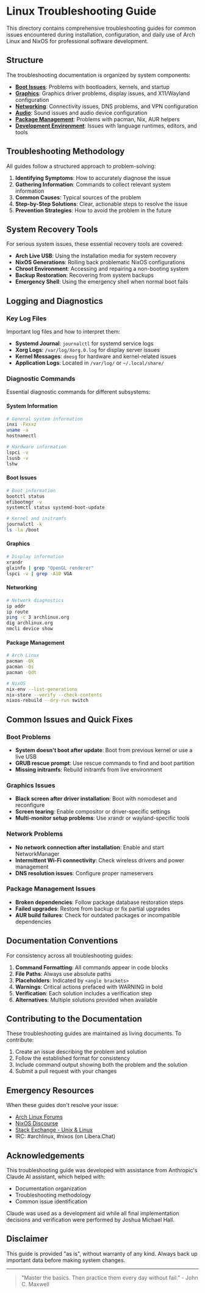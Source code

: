 # Linux Troubleshooting Guide

This directory contains comprehensive troubleshooting guides for common issues encountered during installation, configuration, and daily use of Arch Linux and NixOS for professional software development.

## Structure

The troubleshooting documentation is organized by system components:

- [**Boot Issues**](boot.md): Problems with bootloaders, kernels, and startup
- [**Graphics**](graphics.md): Graphics driver problems, display issues, and X11/Wayland configuration
- [**Networking**](networking.md): Connectivity issues, DNS problems, and VPN configuration
- [**Audio**](audio.md): Sound issues and audio device configuration
- [**Package Management**](package-management.md): Problems with pacman, Nix, AUR helpers
- [**Development Environment**](development.md): Issues with language runtimes, editors, and tools

## Troubleshooting Methodology

All guides follow a structured approach to problem-solving:

1. **Identifying Symptoms**: How to accurately diagnose the issue
2. **Gathering Information**: Commands to collect relevant system information
3. **Common Causes**: Typical sources of the problem
4. **Step-by-Step Solutions**: Clear, actionable steps to resolve the issue
5. **Prevention Strategies**: How to avoid the problem in the future

## System Recovery Tools

For serious system issues, these essential recovery tools are covered:

- **Arch Live USB**: Using the installation media for system recovery
- **NixOS Generations**: Rolling back problematic NixOS configurations
- **Chroot Environment**: Accessing and repairing a non-booting system
- **Backup Restoration**: Recovering from system backups
- **Emergency Shell**: Using the emergency shell when normal boot fails

## Logging and Diagnostics

### Key Log Files

Important log files and how to interpret them:

- **Systemd Journal**: `journalctl` for systemd service logs
- **Xorg Logs**: `/var/log/Xorg.0.log` for display server issues
- **Kernel Messages**: `dmesg` for hardware and kernel-related issues
- **Application Logs**: Located in `/var/log/` or `~/.local/share/`

### Diagnostic Commands

Essential diagnostic commands for different subsystems:

#### System Information
```bash
# General system information
inxi -Fxxxz
uname -a
hostnamectl

# Hardware information
lspci -v
lsusb -v
lshw
```

#### Boot Issues
```bash
# Boot information
bootctl status
efibootmgr -v
systemctl status systemd-boot-update

# Kernel and initramfs
journalctl -k
ls -la /boot
```

#### Graphics
```bash
# Display information
xrandr
glxinfo | grep "OpenGL renderer"
lspci -v | grep -A10 VGA
```

#### Networking
```bash
# Network diagnostics
ip addr
ip route
ping -c 3 archlinux.org
dig archlinux.org
nmcli device show
```

#### Package Management
```bash
# Arch Linux
pacman -Qk
pacman -Qs
pacman -Qdt

# NixOS
nix-env --list-generations
nix-store --verify --check-contents
nixos-rebuild --dry-run switch
```

## Common Issues and Quick Fixes

### Boot Problems

- **System doesn't boot after update**: Boot from previous kernel or use a live USB
- **GRUB rescue prompt**: Use rescue commands to find and boot partition
- **Missing initramfs**: Rebuild initramfs from live environment

### Graphics Issues

- **Black screen after driver installation**: Boot with nomodeset and reconfigure
- **Screen tearing**: Enable compositor or driver-specific settings
- **Multi-monitor setup problems**: Use xrandr or wayland-specific tools

### Network Problems

- **No network connection after installation**: Enable and start NetworkManager
- **Intermittent Wi-Fi connectivity**: Check wireless drivers and power management
- **DNS resolution issues**: Configure proper nameservers

### Package Management Issues

- **Broken dependencies**: Follow package database restoration steps
- **Failed upgrades**: Restore from backup or fix partial upgrades
- **AUR build failures**: Check for outdated packages or incompatible dependencies

## Documentation Conventions

For consistency across all troubleshooting guides:

1. **Command Formatting**: All commands appear in code blocks
2. **File Paths**: Always use absolute paths
3. **Placeholders**: Indicated by `<angle brackets>`
4. **Warnings**: Critical actions prefaced with WARNING in bold
5. **Verification**: Each solution includes a verification step
6. **Alternatives**: Multiple solutions provided when available

## Contributing to the Documentation

These troubleshooting guides are maintained as living documents. To contribute:

1. Create an issue describing the problem and solution
2. Follow the established format for consistency
3. Include command output showing both the problem and the solution
4. Submit a pull request with your changes

## Emergency Resources

When these guides don't resolve your issue:

- [Arch Linux Forums](https://bbs.archlinux.org/)
- [NixOS Discourse](https://discourse.nixos.org/)
- [Stack Exchange - Unix & Linux](https://unix.stackexchange.com/)
- IRC: #archlinux, #nixos (on Libera.Chat)

## Acknowledgements

This troubleshooting guide was developed with assistance from Anthropic's Claude AI assistant, which helped with:
- Documentation organization
- Troubleshooting methodology
- Common issue identification

Claude was used as a development aid while all final implementation decisions and verification were performed by Joshua Michael Hall.

## Disclaimer

This guide is provided "as is", without warranty of any kind. Always back up important data before making system changes.

---

> "Master the basics. Then practice them every day without fail." - John C. Maxwell

